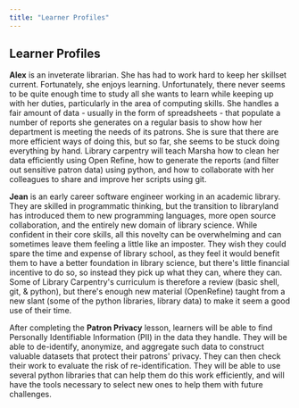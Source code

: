 ```yaml
---
title: "Learner Profiles"
---
```

## Learner Profiles
**Alex** is an inveterate librarian. She has had to work hard to keep her skillset current. Fortunately, she enjoys learning. Unfortunately, there never seems to be quite enough time to study all she wants to learn while keeping up with her duties, particularly in the area of computing skills. She handles a fair amount of data - usually in the form of spreadsheets - that populate a number of reports she generates on a regular basis to show how her department is meeting the needs of its patrons. She is sure that there are more efficient ways of doing this, but so far, she seems to be stuck doing everything by hand. Library carpentry will teach Marsha how to clean her data efficiently using Open Refine, how to generate the reports (and filter out sensitive patron data) using python, and how to collaborate with her colleagues to share and improve her scripts using git.

**Jean** is an early career software engineer working in an academic library. They are skilled in programmatic thinking, but the transition to libraryland has introduced them to new programming languages, more open source collaboration, and the entirely new domain of library science. While confident in their core skills, all this novelty can be overwhelming and can sometimes leave them feeling a little like an imposter. They wish they could spare the time and expense of library school, as they feel it would benefit them to have a better foundation in library science, but there's little financial incentive to do so, so instead they pick up what they can, where they can. Some of Library Carpentry's curriculum is therefore a review (basic shell, git, & python), but there's enough new material (OpenRefine) taught from a new slant (some of the python libraries, library data) to make it seem a good use of their time.

After completing the **Patron Privacy** lesson, learners will be able to find Personally Identifiable Information (PII) in the data they handle. They will be able to de-identify, anonymize, and aggregate such data to construct valuable datasets that protect their patrons' privacy. They can then check their work to evaluate the risk of re-identification.  They will be able to use several python libraries that can help them do this work efficiently, and will have the tools necessary to select new ones to help them with future challenges.

